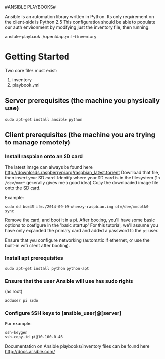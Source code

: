 #ANSIBLE PLAYBOOKS#

Ansible is an automation library written in Python. Its only requirement on the client-side is Python 2.5
This configuration should be able to populate our auth environment by modifying just the inventory file, then running:

ansible-playbook ./openldap.yml -i inventory

# Getting Started
Two core files must exist:
1. inventory
2. playbook.yml

## Server prerequisites (the machine you physically use)
```
sudo apt-get install ansible python
```

## Client prerequisites (the machine you are trying to manage remotely)

### Install raspbian onto an SD card
The latest image can always be found here <http://downloads.raspberrypi.org/raspbian_latest.torrent>
Download that file, then insert your SD card.
Identify where your SD card is in the filesystem (`ls /dev/mmc*` generally gives me a good idea)
Copy the downloaded image file onto the SD card.

Example:
```
sudo dd bs=4M if=./2014-09-09-wheezy-raspbian.img of=/dev/mmcblk0
sync
```

Remove the card, and boot it in a pi.
After booting, you'll have some basic options to configure in the 'basic startup'
For this tutorial, we'll assume you have only expanded the primary card and added a password to the `pi` user.

Ensure that you configure networking (automatic if ethernet, or use the built-in wifi client after booting).

### Install apt prerequisites
```
sudo apt-get install python python-apt
```

### Ensure that the user Ansible will use has sudo rights

(as root)
```
adduser pi sudo
```

### Configure SSH keys to [ansible_user]@[server]

For example:
```
ssh-keygen
ssh-copy-id pi@10.100.0.46
```

Documentation on Ansible playbooks/inventory files can be found here <http://docs.ansible.com/>
